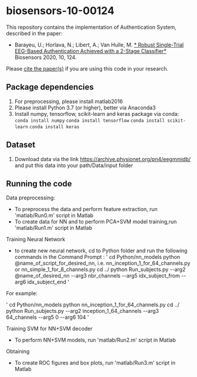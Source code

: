 # biosensors-10-00124

This repository contains the implementation of Authentication System, described in the paper:
- Barayeu, U.; Horlava, N.; Libert, A.; Van Hulle, M. 
[* Robust Single-Trial EEG-Based Authentication Achieved with a 2-Stage Classifier*](https://www.mdpi.com/2079-6374/10/9/124#cite)
Biosensors 2020, 10, 124.

Please [cite the paper(s)](#how-to-cite) if you are using this code in your research.

## Package dependencies
1. For preprocessing, please install matlab2016 
2. Please install Python 3.7 (or higher), better via Anaconda3
3. Install numpy, tensorflow, scikit-learn and keras package via conda:
`conda install numpy`
`conda install tensorflow`
`conda install scikit-learn`
`conda install keras`

## Dataset

1. Download data via the link https://archive.physionet.org/pn4/eegmmidb/ and put this data into your path/Data/input folder

## Running the code 

Data preprocessing: 
- To preprocess the data and perform feature extraction, run 'matlab/Run0.m' script in Matlab
- To create data for NN and to perform PCA+SVM model training,run 'matlab/Run1.m' script in Matlab

Training Neural Network 
- to create new neural network, cd to Python folder and run the following commands in the Command Prompt :
'
cd Python/nn_models
python @name_of_script_for_desired_nn, i.e. nn_inception_1_for_64_channels.py or nn_simple_1_for_8_channels.py
cd ../
python Run_subjects.py --arg2 @name_of_desired_nn  --arg3 nbr_channels --arg5 idx_subject_from --arg6 idx_subject_end
'

For example:

'
cd Python/nn_models
python nn_inception_1_for_64_channels.py
cd ../
python Run_subjects.py --arg2 inception_1_64_channels --arg3 64_channels --arg5 0 --arg6 104
'

Training SVM for NN+SVM decoder 
- To perform NN+SVM models, run 'matlab/Run2.m' script in Matlab

Obtaining 
- To create ROC figures and box plots, run 'matlab/Run3.m' script in Matlab



